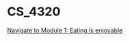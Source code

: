# CS_4320


[Navigate to Module 1: Eating is enjoyable](https://github.com/pinokioo/CS_4320/blob/master/Module1.md)
